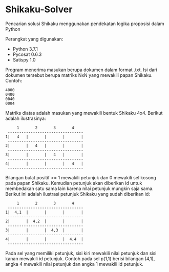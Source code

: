 # Shikaku-Solver
Pencarian solusi Shikaku menggunakan pendekatan logika proposisi dalam Python

Perangkat yang digunakan:
- Python 3.7.1
- Pycosat 0.6.3
- Satispy 1.0


Program menerima masukan berupa dokumen dalam format .txt. Isi dari dokumen tersebut berupa matriks NxN yang mewakili papan Shikaku.
Contoh:

	4000
	0400
	0040
	0004

Matriks diatas adalah masukan yang mewakili bentuk Shikaku 4x4. Berikut adalah ilustrasinya:


	     1       2       3       4
	 ---------------------------------
	1|   4   |       |       |       |
	 ---------------------------------
	2|       |   4   |       |       |
	 ---------------------------------
	3|       |       |   4   |       |
	 ---------------------------------
	4|       |       |       |   4   |
	 ---------------------------------
	 
Bilangan bulat positif >= 1 mewakili petunjuk dan 0 mewakili sel kosong pada papan Shikaku. Kemudian petunjuk akan diberikan id untuk membedakan satu sama lain karena nilai petunjuk mungkin saja sama. Berikut ini adalah ilustrasi petunjuk Shikaku yang sudah diberikan id:

	     1       2       3       4
	 ---------------------------------
	1|  4,1  |       |       |       |
	 ---------------------------------
	2|       |  4,2  |       |       |
	 ---------------------------------
	3|       |       |  4,3  |       |
	 ---------------------------------
	4|       |       |       |  4,4  |
	 ---------------------------------
	 
Pada sel yang memiliki petunjuk, sisi kiri mewakili nilai petunjuk dan sisi kanan mewakili id petunjuk. Contoh pada sel p(1,1) berisi bilangan (4,1), angka 4 mewakili nilai petunjuk dan angka 1 mewakili id petunjuk.
